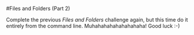 #Files and Folders (Part 2)

Complete the previous *Files and Folders* challenge again, but this time do it entirely from the command line. Muhahahahahahahahaha! Good luck :-)
